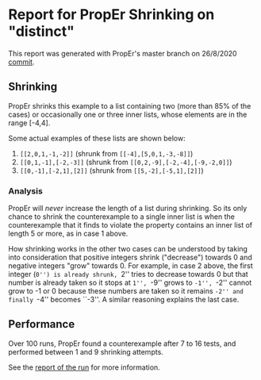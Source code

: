 # Report for PropEr Shrinking on "distinct"

This report was generated with PropEr's master branch on 26/8/2020
[commit](https://github.com/proper-testing/proper/commit/8bed46993a3bd908ba9631ee8699071a2c0f0aa0).

## Shrinking

PropEr shrinks this example to a list containing two (more than 85% of the cases) or occasionally one or three inner lists, whose elements are in the range [-4,4].

Some actual examples of these lists are shown below:
1. ``[[2,0,1,-1,-2]]`` (shrunk from ``[[-4],[5,0,1,-3,-8]]``)
2. ``[[0,1,-1],[-2,-3]]`` (shrunk from ``[[0,2,-9],[-2,-4],[-9,-2,0]]``)
3. ``[[0,-1],[-2,1],[2]]`` (shrunk from ``[[5,-2],[-5,1],[2]]``)

### Analysis

PropEr will _never_ increase the length of a list during shrinking.
So its only chance to shrink the counterexample to a single inner list is when the counterexample that it finds to violate the property contains an inner list of length 5 or more, as in case 1 above.

How shrinking works in the other two cases can be understood by taking into consideration that positive integers shrink ("decrease") towards 0 and negative integers "grow" towards 0.
For example, in case 2 above, the first integer (``0'') is already shrunk, ``2'' tries to decrease towards 0 but that number is already taken so it stops at ``1'', ``-9'' grows to ``-1'', ``-2'' cannot grow to -1 or 0 because these numbers are taken so it remains ``-2'' and finally ``-4'' becomes ``-3''.
A similar reasoning explains the last case.

## Performance

Over 100 runs, PropEr found a counterexample after 7 to 16 tests,
and performed between 1 and 9 shrinking attempts.

See the [report of the run](distinct.report) for more information.
